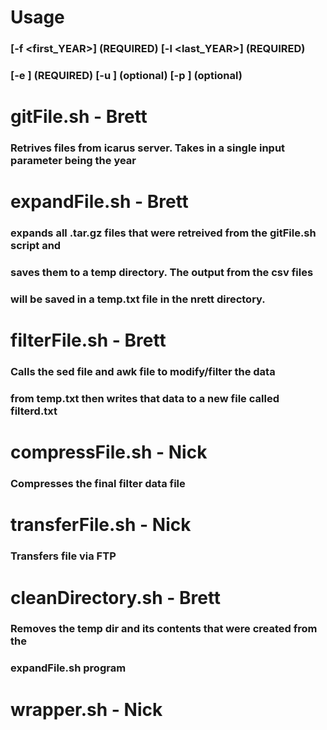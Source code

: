 # Usage
###  [-f <first_YEAR>] (REQUIRED) [-l <last_YEAR>] (REQUIRED)
###   [-e <email>] (REQUIRED) [-u <user>] (optional) [-p <passwd>] (optional)
#
# gitFile.sh - Brett
###  Retrives files from icarus server. Takes in a single input parameter being the year
#
# expandFile.sh - Brett
###   expands all .tar.gz files that were retreived from the gitFile.sh script and
###   saves them to a temp directory. The output from the csv files
###   will be saved in a temp.txt file in the nrett directory. 
#
# filterFile.sh - Brett
###   Calls the sed file and awk file to modify/filter the data
###   from temp.txt then writes that data to a new file called filterd.txt
#
# compressFile.sh - Nick
###   Compresses the final filter data file
#
# transferFile.sh - Nick
###   Transfers file via FTP
#
# cleanDirectory.sh - Brett
###   Removes the temp dir and its contents that were created from the 
###   expandFile.sh program
#
# wrapper.sh - Nick
#   
#
#

